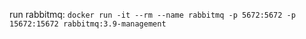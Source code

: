 run rabbitmq: `docker run -it --rm --name rabbitmq -p 5672:5672 -p 15672:15672 rabbitmq:3.9-management`